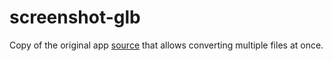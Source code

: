 # screenshot-glb

Copy of the original app [source](https://github.com/Shopify/screenshot-glb) that allows converting multiple files at once.